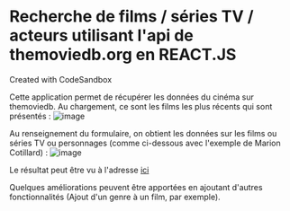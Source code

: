 # Recherche de films / séries TV / acteurs utilisant l'api de themoviedb.org en REACT.JS
Created with CodeSandbox

Cette application permet de récupérer les données du cinéma sur themoviedb.
Au chargement, ce sont les films les plus récents qui sont présentés : 
![image](https://github.com/damien1976/affichage_donnees_api_cinema_react-js/assets/46868436/dae2adda-c56e-48f9-a9b2-23695b7fed2a)

Au renseignement du formulaire, on obtient les données sur les films ou séries TV ou personnages (comme ci-dessous avec l'exemple de Marion Cotillard) : 
![image](https://github.com/damien1976/affichage_donnees_api_cinema_react-js/assets/46868436/1b817027-89a4-4cb0-8602-de895d3f9bb9)

Le résultat peut être vu à l'adresse [ici](https://wfytff-3000.csb.app/)

Quelques améliorations peuvent être apportées en ajoutant d'autres fonctionnalités (Ajout d'un genre à un film, par exemple).  
